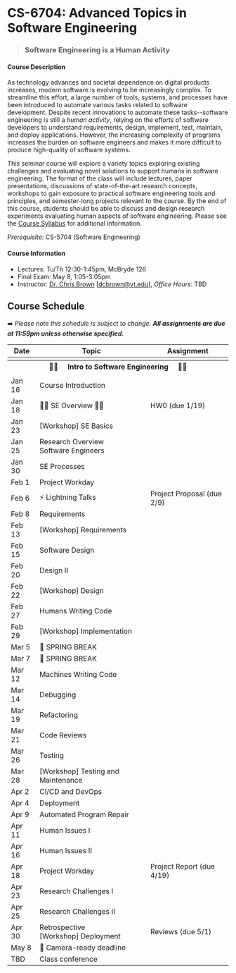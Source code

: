 # CS-6704: Advanced Topics in Software Engineering

>### **Software Engineering is a Human Activity**

#### Course Description

As technology advances and societal dependence on digital products increases, modern software is evolving to be increasingly complex. To streamline this effort, a large number of tools, systems, and processes have been introduced to automate various tasks related to software development. Despite recent innovations to automate these tasks--software engineering is still a *human activity*, relying on the efforts of software developers to understand requirements, design, implement, test, maintain, and deploy applications. However, the increasing complexity of programs increases the burden on software engineers and makes it more difficult to produce high-quality of software systems.

This seminar course will explore a variety topics exploring existing challenges and evaluating novel solutions to support humans in software engineering. The format of the class will include lectures, paper presentations, discussions of state-of-the-art research concepts, workshops to gain exposure to practical software engineering tools and principles, and semester-long projects relevant to the course. By the end of this course, students should be able to discuss and design research experiments evaluating human aspects of software engineering. Please see the [Course Syllabus](https://docs.google.com/document/d/1DygLUXjBNYroBB0ds7M_YL7r_YTZWdcwyX5CCAjq_10/edit?usp=sharing) for additional information.

*Prerequisite:* CS-5704 (Software Engineering)

#### Course Information

* Lectures: Tu/Th 12:30-1:45pm, McBryde 126
* Final Exam: May 8, 1:05-3:05pm
* Instructor: [Dr. Chris Brown](https://chbrown13.github.io/) [dcbrown@vt.edu], *Office Hours:* TBD


## Course Schedule

➡️ _Please note this schedule is subject to change. **All assignments are due at 11:59pm unless otherwise specified.**_

| Date     | Topic                            |  Assignment       |
|----------|----------------------------------|------------------  |
| <tr><th colspan=3> 👨‍💻 &nbsp;&nbsp;&nbsp; Intro to Software Engineering &nbsp;&nbsp;&nbsp; 👩‍💻 </th></tr> |
| Jan 16 | Course Introduction |  |
| Jan 18 | 👨‍💻 SE Overview 👩‍💻 | HW0 (due 1/19) |
| Jan 23 | [Workshop] SE Basics | |
| Jan 25 | Research Overview <br/>Software Engineers | |
| Jan 30 | SE Processes | |
| Feb 1  | Project Workday | |
| Feb 6  | ⚡ Lightning Talks | Project Proposal (due 2/9) |
| Feb 8  | Requirements |  |
| Feb 13 | [Workshop] Requirements | |
| Feb 15 | Software Design| |
| Feb 20 | Design II | |
| Feb 22 | [Workshop] Design | |
| Feb 27 | Humans Writing Code | |
| Feb 29 | [Workshop] Implementation | |
| Mar 5  | 🌻 SPRING BREAK | |
| Mar 7  | 🌄 SPRING BREAK | |
| Mar 12 | Machines Writing Code | |
| Mar 14 | Debugging | |
| Mar 19 | Refactoring | |
| Mar 21 | Code Reviews | |
| Mar 26 | Testing | |
| Mar 28 | [Workshop] Testing and Maintenance | |
| Apr 2  | CI/CD and DevOps | |
| Apr 4  | Deployment | |
| Apr 9  | Automated Program Repair | |
| Apr 11 | Human Issues I | |
| Apr 16 | Human Issues II | |
| Apr 18 | Project Workday | Project Report (due 4/19) |
| Apr 23 | Research Challenges I | |
| Apr 25 | Research Challenges II | |
| Apr 30 | Retrospective <br/> [Workshop] Deployment | Reviews (due 5/1) |
| May 8  | 📝 Camera-ready deadline |  |
| TBD    | Class conference | |


